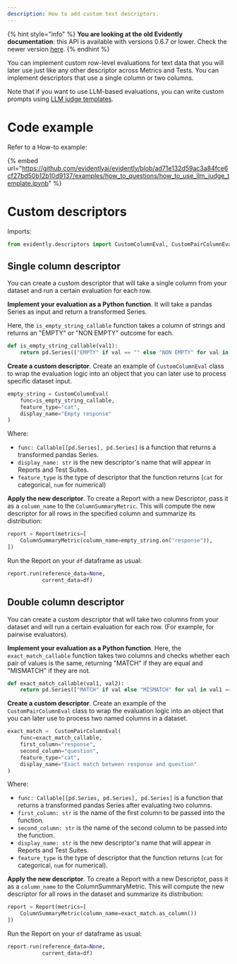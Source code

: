 ```yaml
---
description: How to add custom text descriptors.
---
```


{% hint style="info" %}
**You are looking at the old Evidently documentation**: this API is available with versions 0.6.7 or lower. Check the newer version [here](https://docs.evidentlyai.com/introduction).
{% endhint %}

You can implement custom row-level evaluations for text data that you will later use just like any other descriptor across Metrics and Tests. You can implement descriptors that use a single column or two columns.

Note that if you want to use LLM-based evaluations, you can write custom prompts using [LLM judge templates](llm_as_a_judge.md). 

# Code example

Refer to a How-to example:

{% embed url="https://github.com/evidentlyai/evidently/blob/ad71e132d59ac3a84fce6cf27bd50b12b10d9137/examples/how_to_questions/how_to_use_llm_judge_template.ipynb" %}

# Custom descriptors

Imports: 

```python
from evidently.descriptors import CustomColumnEval, CustomPairColumnEval
```

## Single column descriptor 

You can create a custom descriptor that will take a single column from your dataset and run a certain evaluation for each row.

**Implement your evaluation as a Python function**. It will take a pandas Series as input and return a transformed Series. 

Here, the `is_empty_string_callable` function takes a column of strings and returns an "EMPTY" or "NON EMPTY" outcome for each.

```python
def is_empty_string_callable(val1):
    return pd.Series(["EMPTY" if val == "" else "NON EMPTY" for val in val1], index=val1.index)
```

**Create a custom descriptor**. Create an example of `CustomColumnEval` class to wrap the evaluation logic into an object that you can later use to process specific dataset input.

```python
empty_string = CustomColumnEval(
    func=is_empty_string_callable,
    feature_type="cat",
    display_name="Empty response"
)
```

Where:
* `func: Callable[[pd.Series], pd.Series]` is a function that returns a transformed pandas Series.
* `display_name: str` is the new descriptor's name that will appear in Reports and Test Suites.
* `feature_type` is the type of descriptor that the function returns (`cat` for categorical, `num` for numerical)

**Apply the new descriptor**. To create a Report with a new Descriptor, pass it as a `column_name` to the `ColumnSummaryMetric`. This will compute the new descriptor for all rows in the specified column and summarize its distribution:

```python
report = Report(metrics=[
    ColumnSummaryMetric(column_name=empty_string.on("response")),
])
```

Run the Report on your `df` dataframe as usual:

```python
report.run(reference_data=None, 
           current_data=df)
```

## Double column descriptor

You can create a custom descriptor that will take two columns from your dataset and will run a certain evaluation for each row. (For example, for pairwise evaluators).

**Implement your evaluation as a Python function**. Here, the `exact_match_callable` function takes two columns and checks whether each pair of values is the same, returning "MATCH" if they are equal and "MISMATCH" if they are not.

```python
def exact_match_callable(val1, val2):
    return pd.Series(["MATCH" if val else "MISMATCH" for val in val1 == val2])
```

**Create a custom descriptor**. Create an example of the `CustomPairColumnEval` class to wrap the evaluation logic into an object that you can later use to process two named columns in a dataset.

```python
exact_match =  CustomPairColumnEval(
    func=exact_match_callable,
    first_column="response",
    second_column="question",
    feature_type="cat",
    display_name="Exact match between response and question"
)
```

Where:

* `func: Callable[[pd.Series, pd.Series], pd.Series]` is a function that returns a transformed pandas Series after evaluating two columns.
* `first_column: str` is the name of the first column to be passed into the function.
* `second_column: str` is the name of the second column to be passed into the function.
* `display_name: str` is the new descriptor's name that will appear in Reports and Test Suites.
* `feature_type` is the type of descriptor that the function returns (`cat` for categorical, `num` for numerical).

**Apply the new descriptor**. To create a Report with a new Descriptor, pass it as a `column_name` to the ColumnSummaryMetric. This will compute the new descriptor for all rows in the dataset and summarize its distribution:

```python
report = Report(metrics=[
    ColumnSummaryMetric(column_name=exact_match.as_column())
])
```

Run the Report on your `df` dataframe as usual:

```python
report.run(reference_data=None, 
           current_data=df)
```
